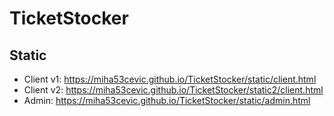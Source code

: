 # TicketStocker

## Static
- Client v1: https://miha53cevic.github.io/TicketStocker/static/client.html
- Client v2: https://miha53cevic.github.io/TicketStocker/static2/client.html
- Admin: https://miha53cevic.github.io/TicketStocker/static/admin.html
